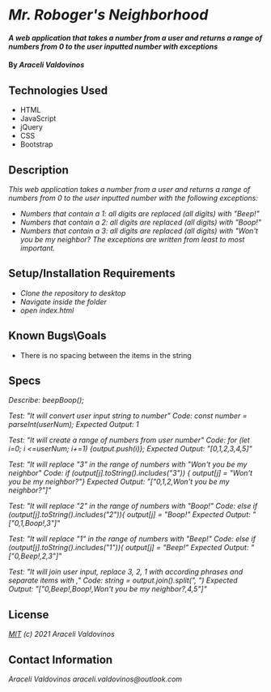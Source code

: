 # _Mr. Roboger's Neighborhood_

#### _A web application that takes a number from a user and returns a range of numbers from 0 to the user inputted number with exceptions_

#### By _Araceli Valdovinos_

## Technologies Used

* HTML
* JavaScript
* jQuery
* CSS
* Bootstrap



## Description

_This web application takes a number from a user and returns a range of numbers from 0 to the user inputted number with the following exceptions:_
* _Numbers that contain a 1: all digits are replaced (all digits) with "Beep!"_
* _Numbers that contain a 2: all digits are replaced (all digits) with "Boop!"_
* _Numbers that contain a 3: all digits are replaced (all digits) with "Won't you be my neighbor?_
_The exceptions are written from least to most important._
 

## Setup/Installation Requirements

* _Clone the repository to desktop_
* _Navigate inside the folder_
* _open index.html_


## Known Bugs\Goals

* There is no spacing between the items in the string


## Specs

_Describe: beepBoop();_

_Test: "It will convert user input string to number"_
_Code: const number = parseInt(userNum);_
_Expected Output: 1_

_Test: "It will create a range of numbers from user number"_
_Code: for (let i=0; i <=userNum; i+=1) {output.push(i)};_
_Expected Output: "[0,1,2,3,4,5]"_

_Test: "It will replace "3" in the range of numbers with "Won't you be my neighbor"_
_Code: if (output[j].toString().includes("3")) {_
_output[j] = "Won't you be my neighbor?"}_
_Expected Output: "["0,1,2,Won't you be my neighbor?"]"_

_Test: "It will replace "2" in the range of numbers with "Boop!"_
_Code: else if (output[j].toString().includes("2")){_
_output[j] = "Boop!"_
_Expected Output: "["0,1,Boop!,3"]"_

_Test: "It will replace "1" in the range of numbers with "Beep!"_
_Code: else if (output[j].toString().includes("1")){_
_output[j] = "Beep!"_
_Expected Output: "["0,Beep!,2,3"]"_

_Test: "It will join user input, replace 3, 2, 1 with according phrases and separate items with ,"_
_Code: string = output.join().split(", ")_
_Expected Output: "["0,Beep!,Boop!,Won't you be my neighbor?,4,5"]"_




## License

_[MIT](https://opensource.org/licenses/MIT) (c) 2021 Araceli Valdovinos_

## Contact Information

_Araceli Valdovinos araceli.valdovinos@outlook.com_